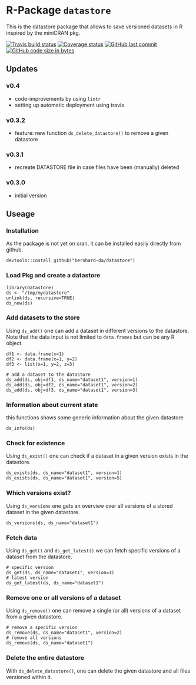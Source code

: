 
R-Package `datastore`
=====================

This is the datastore package that allows to save versioned datasets in R inspired by the miniCRAN pkg.

[![Travis build status](https://travis-ci.org/bernhard-da/datastore.svg?branch=master)](https://travis-ci.org/bernhard-da/datastore) [![Coverage status](https://codecov.io/gh/bernhard-da/datastore/branch/master/graph/badge.svg)](https://codecov.io/github/bernhard-da/datastore?branch=master) [![GitHub last commit](https://img.shields.io/github/last-commit/bernhard-da/datastore?logo=github)](https://github.com/bernhard-da/datastore/commits/master) [![GitHub code size in bytes](https://img.shields.io/github/languages/code-size/bernhard-da/datastore.svg?logo=github)](https://github.com/bernhard-da/datastore)

Updates
-------

### v0.4

-   code-improvements by using `lintr`
-   setting up automatic deployment using travis

### v0.3.2

-   feature: new function `ds_delete_datastore()` to remove a given datastore

### v0.3.1

-   recreate DATASTORE file in case files have been (manually) deleted

### v0.3.0

-   initial version

Useage
------

### Installation

As the package is not yet on cran, it can be installed easily directly from github.

    devtools::install_github("bernhard-da/datastore")

### Load Pkg and create a datastore

    library(datastore)
    ds <- "/tmp/mydatastore"
    unlink(ds, recursive=TRUE)
    ds_new(ds)

### Add datasets to the store

Using `ds_add()` one can add a dataset in different versions to the datastore. Note that the data input is not limited to `data.frames` but can be any R object.

    df1 <- data.frame(x=1)
    df2 <- data.frame(x=1, y=2)
    df3 <- list(x=1, y=2, z=3)

    # add a dataset to the datastore
    ds_add(ds, obj=df1, ds_name="dataset1", version=1)
    ds_add(ds, obj=df2, ds_name="dataset1", version=2)
    ds_add(ds, obj=df3, ds_name="dataset1", version=3)

### Information about current state

this functions shows some generic information about the given datastore

    ds_info(ds)

### Check for existence

Using `ds_exist()` one can check if a dataset in a given version exists in the datastore.

    ds_exists(ds, ds_name="dataset1", version=1)
    ds_exists(ds, ds_name="dataset1", version=5)

### Which versions exist?

Using `ds_versions` one gets an overview over all versions of a stored dataset in the given datastore.

    ds_versions(ds, ds_name="dataset1")

### Fetch data

Using `ds_get()` and `ds_get_latest()` we can fetch specific versions of a dataset from the datastore.

    # specific version
    ds_get(ds, ds_name="dataset1", version=1)
    # latest version
    ds_get_latest(ds, ds_name="dataset1")

### Remove one or all versions of a dataset

Using `ds_remove()` one can remove a single (or all) versions of a dataset from a given datastore.

    # remove a specific version
    ds_remove(ds, ds_name="dataset1", version=2)
    # remove all versions
    ds_remove(ds, ds_name="dataset1")

### Delete the entire datastore

With `ds_delete_datastore()`, one can delete the given datastore and all files versioned within it.
